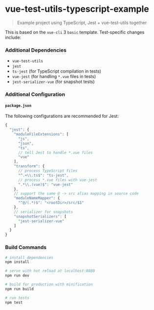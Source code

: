 # vue-test-utils-typescript-example

> Example project using TypeScript, Jest + vue-test-utils together

This is based on the `vue-cli` 3 `basic` template. Test-specific changes include:

### Additional Dependencies

- `vue-test-utils`
- `jest`
- `ts-jest` (for TypeScript compilation in tests)
- `vue-jest` (for handling `*.vue` files in tests)
- `jest-serializer-vue` (for snapshot tests)

### Additional Configuration

#### `package.json`

The following configurations are recommended for Jest:

``` js
{
  "jest": {
    "moduleFileExtensions": [
      "js",
      "json",
      "ts",
      // tell Jest to handle *.vue files
      "vue"
    ],
    "transform": {
      // process TypeScript files
      "^.+\\.ts$": "ts-jest",
      // process *.vue files with vue-jest
      ".*\\.(vue)$": "vue-jest"
    },
    // support the same @ -> src alias mapping in source code
    "moduleNameMapper": {
      "^@/(.*)$": "<rootDir>/src/$1"
    },
    // serializer for snapshots
    "snapshotSerializers": [
      "jest-serializer-vue"
    ]
  }
}
```

### Build Commands

``` bash
# install dependencies
npm install

# serve with hot reload at localhost:8080
npm run dev

# build for production with minification
npm run build

# run tests
npm test
```
